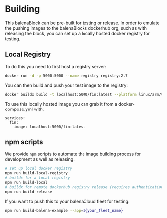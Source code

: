 # Building

This balenaBlock can be pre-built for testing or release.
In order to emulate the pushing images to the balenaBlocks dockerhub org, such as with releasing the block, you can set up a locally hosted docker registry for testing.

## Local Registry

To do this you need to first host a registry server:

```bash
docker run -d -p 5000:5000 --name registry registry:2.7
```
You can then build and push your test image to the registry:
```bash
docker buildx build -t localhost:5000/fin:latest --platform linux/arm/v7 --push --file Dockerfile.template .
```
To use this locally hosted image you can grab it from a docker-compose.yml with:
```docker
services:
  fin:
    image: localhost:5000/fin:latest
```

## npm scripts

We provide `npm` scripts to automate the image building process for development as well as releasing.

```bash
# set up local docker registry
npm run build-local-registry
# buildx for a local registry
npm run build-local
# buildx for remote dockerhub registry release (requires authentication with balenablocks org)
npm run build-release
```
If you want to push this to your balenaCloud fleet for testing:
```bash
npm run build-balena-example --app=${your_fleet_name}
```